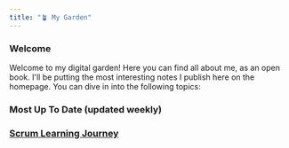 ```yaml
---
title: "🪴 My Garden"
---
```


### Welcome
Welcome to my digital garden! Here you can find all about me, as an open book. I'll be putting the most interesting notes I publish here on the homepage. You can dive in into the following topics:

### Most Up To Date (updated weekly)
### [Scrum Learning Journey](Medium/Scrum%20Learning%20Journey.md)

